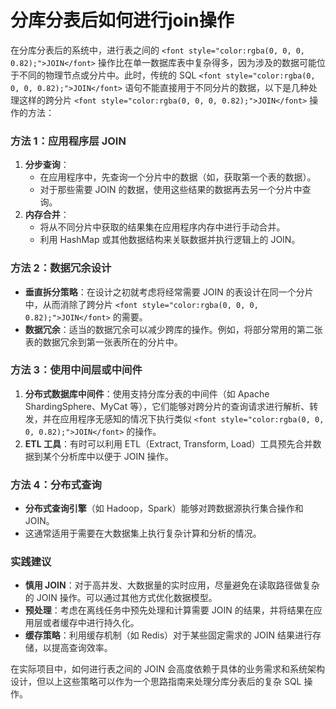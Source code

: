 # 分库分表后如何进行join操作

<font style="color:rgba(0, 0, 0, 0.82);">在分库分表后的系统中，进行表之间的 </font>`<font style="color:rgba(0, 0, 0, 0.82);">JOIN</font>`<font style="color:rgba(0, 0, 0, 0.82);"> 操作比在单一数据库表中复杂得多，因为涉及的数据可能位于不同的物理节点或分片中。此时，传统的 SQL </font>`<font style="color:rgba(0, 0, 0, 0.82);">JOIN</font>`<font style="color:rgba(0, 0, 0, 0.82);"> 语句不能直接用于不同分片的数据，以下是几种处理这样的跨分片 </font>`<font style="color:rgba(0, 0, 0, 0.82);">JOIN</font>`<font style="color:rgba(0, 0, 0, 0.82);"> 操作的方法：</font>

### <font style="color:rgba(0, 0, 0, 0.82);">方法 1：应用程序层 JOIN</font>
1. **<font style="color:rgba(0, 0, 0, 0.82);">分步查询</font>**<font style="color:rgba(0, 0, 0, 0.82);">：</font>
    - <font style="color:rgba(0, 0, 0, 0.82);">在应用程序中，先查询一个分片中的数据（如，获取第一个表的数据）。</font>
    - <font style="color:rgba(0, 0, 0, 0.82);">对于那些需要 JOIN 的数据，使用这些结果的数据再去另一个分片中查询。</font>
2. **<font style="color:rgba(0, 0, 0, 0.82);">内存合并</font>**<font style="color:rgba(0, 0, 0, 0.82);">：</font>
    - <font style="color:rgba(0, 0, 0, 0.82);">将从不同分片中获取的结果集在应用程序内存中进行手动合并。</font>
    - <font style="color:rgba(0, 0, 0, 0.82);">利用 HashMap 或其他数据结构来关联数据并执行逻辑上的 JOIN。</font>

### <font style="color:rgba(0, 0, 0, 0.82);">方法 2：数据冗余设计</font>
+ **<font style="color:rgba(0, 0, 0, 0.82);">垂直拆分策略</font>**<font style="color:rgba(0, 0, 0, 0.82);">：在设计之初就考虑将经常需要 JOIN 的表设计在同一个分片中，从而消除了跨分片</font><font style="color:rgba(0, 0, 0, 0.82);"> </font>`<font style="color:rgba(0, 0, 0, 0.82);">JOIN</font>`<font style="color:rgba(0, 0, 0, 0.82);"> </font><font style="color:rgba(0, 0, 0, 0.82);">的需要。</font>
+ **<font style="color:rgba(0, 0, 0, 0.82);">数据冗余</font>**<font style="color:rgba(0, 0, 0, 0.82);">：适当的数据冗余可以减少跨库的操作。例如，将部分常用的第二张表的数据冗余到第一张表所在的分片中。</font>

### <font style="color:rgba(0, 0, 0, 0.82);">方法 3：使用中间层或中间件</font>
1. **<font style="color:rgba(0, 0, 0, 0.82);">分布式数据库中间件</font>**<font style="color:rgba(0, 0, 0, 0.82);">：使用支持分库分表的中间件（如 Apache ShardingSphere、MyCat 等），它们能够对跨分片的查询请求进行解析、转发，并在应用程序无感知的情况下执行类似</font><font style="color:rgba(0, 0, 0, 0.82);"> </font>`<font style="color:rgba(0, 0, 0, 0.82);">JOIN</font>`<font style="color:rgba(0, 0, 0, 0.82);"> </font><font style="color:rgba(0, 0, 0, 0.82);">的操作。</font>
2. **<font style="color:rgba(0, 0, 0, 0.82);">ETL 工具</font>**<font style="color:rgba(0, 0, 0, 0.82);">：有时可以利用 ETL（Extract, Transform, Load）工具预先合并数据到某个分析库中以便于 JOIN 操作。</font>

### <font style="color:rgba(0, 0, 0, 0.82);">方法 4：分布式查询</font>
+ **<font style="color:rgba(0, 0, 0, 0.82);">分布式查询引擎</font>**<font style="color:rgba(0, 0, 0, 0.82);">（如 Hadoop，Spark）能够对跨数据源执行集合操作和 JOIN。</font>
+ <font style="color:rgba(0, 0, 0, 0.82);">这通常适用于需要在大数据集上执行复杂计算和分析的情况。</font>

### <font style="color:rgba(0, 0, 0, 0.82);">实践建议</font>
+ **<font style="color:rgba(0, 0, 0, 0.82);">慎用 JOIN</font>**<font style="color:rgba(0, 0, 0, 0.82);">：对于高并发、大数据量的实时应用，尽量避免在读取路径做复杂的 JOIN 操作。可以通过其他方式优化数据模型。</font>
+ **<font style="color:rgba(0, 0, 0, 0.82);">预处理</font>**<font style="color:rgba(0, 0, 0, 0.82);">：考虑在离线任务中预先处理和计算需要 JOIN 的结果，并将结果在应用层或者缓存中进行持久化。</font>
+ **<font style="color:rgba(0, 0, 0, 0.82);">缓存策略</font>**<font style="color:rgba(0, 0, 0, 0.82);">：利用缓存机制（如 Redis）对于某些固定需求的 JOIN 结果进行存储，以提高查询效率。</font>

<font style="color:rgba(0, 0, 0, 0.82);">在实际项目中，如何进行表之间的 JOIN 会高度依赖于具体的业务需求和系统架构设计，但以上这些策略可以作为一个思路指南来处理分库分表后的复杂 SQL 操作。</font>


